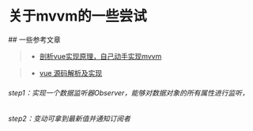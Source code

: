 <h1>
  关于mvvm的一些尝试
</h1>
## 一些参考文章

>- [剖析vue实现原理，自己动手实现mvvm](https://github.com/DMQ/mvvm)

>- [vue 源码解析及实现](https://github.com/fastCreator/MVVM)

###### step1：实现一个数据监听器Observer，能够对数据对象的所有属性进行监听，

###### step2：变动可拿到最新值并通知订阅者
